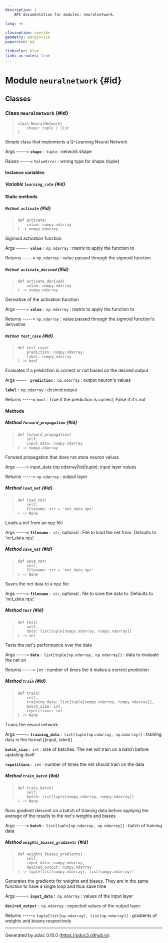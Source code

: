 ```yaml
---
description: |
    API documentation for modules: neuralnetwork.

lang: en

classoption: oneside
geometry: margin=1in
papersize: a4

linkcolor: blue
links-as-notes: true
...
```




# Module `neuralnetwork` {#id}








## Classes



### Class `NeuralNetwork` {#id}




>     class NeuralNetwork(
>         shape: tuple | list
>     )


Simple class that implements a Q-Learning Neural Network


Args
-----=
**```shape```** :&ensp;<code>tuple</code>
:   network shape



Raises
-----=
<code>ValueError</code>
:   wrong type for shape (tuple)








#### Instance variables



##### Variable `learning_rate` {#id}








#### Static methods



##### `Method activate` {#id}




>     def activate(
>         value: numpy.ndarray
>     ) ‑> numpy.ndarray


Sigmoid activation function


Args
-----=
**```value```** :&ensp;<code>np.ndarray</code>
:   matrix to apply the function to



Returns
-----=
<code>np.ndarray</code>
:   value passed through the sigmoid function




##### `Method activate_derived` {#id}




>     def activate_derived(
>         value: numpy.ndarray
>     ) ‑> numpy.ndarray


Derivative of the activation function


Args
-----=
**```value```** :&ensp;<code>np.ndarray</code>
:   matrix to apply the function to



Returns
-----=
<code>np.ndarray</code>
:   value passed through the sigmoid function's derivative




##### `Method test_case` {#id}




>     def test_case(
>         prediction: numpy.ndarray,
>         label: numpy.ndarray
>     ) ‑> bool


Evaluates if a prediction is correct or not based on the desired output


Args
-----=
**```prediction```** :&ensp;<code>np.ndarray</code>
:   output neuron's values


**```label```** :&ensp;<code>np.ndarray</code>
:   desired output



Returns
-----=
<code>bool</code>
:   True if the prediction is correct, False if it's not





#### Methods



##### Method `forward_propagation` {#id}




>     def forward_propagation(
>         self,
>         input_data: numpy.ndarray
>     ) ‑> numpy.ndarray


Forward propagation that does not store neuron values


Args
-----=
input_data (np.ndarray|list|tuple): input layer values

Returns
-----=
<code>np.ndarray</code>
:   output layer




##### Method `load_net` {#id}




>     def load_net(
>         self,
>         filename: str = 'net_data.npz'
>     ) ‑> None


Loads a net from an npz file


Args
-----=
**```filename```** :&ensp;<code>str</code>, optional
:   File to load the net from. Defaults to 'net_data.npz'.




##### Method `save_net` {#id}




>     def save_net(
>         self,
>         filename: str = 'net_data.npz'
>     ) ‑> None


Saves the net data to a npz file


Args
-----=
**```filename```** :&ensp;<code>str</code>, optional
:   file to save the data to. Defaults to 'net_data.npz'.




##### Method `test` {#id}




>     def test(
>         self,
>         data: list[tuple[numpy.ndarray, numpy.ndarray]]
>     ) ‑> int


Tests the net's performance over the data


Args
-----=
**```data```** :&ensp;<code>list\[tuple\[np.ndarray, np.ndarray]]</code>
:   data to evaluate the net on



Returns
-----=
<code>int</code>
:   number of times the it makes a correct prediction




##### Method `train` {#id}




>     def train(
>         self,
>         training_data: list[tuple[numpy.ndarray, numpy.ndarray]],
>         batch_size: int,
>         repetitions: int
>     ) ‑> None


Trains the neural network.


Args
-----=
**```training_data```** :&ensp;<code>list\[tuple\[np.ndarray, np.ndarray]]</code>
:   training data in the format [(input, label)]


**```batch_size```** :&ensp;<code>int</code>
:   size of batches. The net will train on a batch before updating itself


**```repetitions```** :&ensp;<code>int</code>
:   number of times the net should train on the data




##### Method `train_batch` {#id}




>     def train_batch(
>         self,
>         batch: list[tuple[numpy.ndarray, numpy.ndarray]]
>     ) ‑> None


Runs gradient descent on a batch of training data before applying
the average of the results to the net's weights and biases


Args
-----=
**```batch```** :&ensp;<code>list\[tuple\[np.ndarray, np.ndarray]]</code>
:   batch of training data




##### Method `weights_biases_gradients` {#id}




>     def weights_biases_gradients(
>         self,
>         input_data: numpy.ndarray,
>         desired_output: numpy.ndarray
>     ) ‑> tuple[list[numpy.ndarray], list[numpy.ndarray]]


Generates the gradients for weights and biases. They are in the same function to have a single loop and thus save time


Args
-----=
**```input_data```** :&ensp;<code>np.ndarray</code>
:   values of the input layer


**```desired_output```** :&ensp;<code>np.ndarray</code>
:   expected values of the output layer



Returns
-----=
<code>tuple\[list\[np.ndarray], list\[np.ndarray]]</code>
:   gradients of weights and biases respectively




-----
Generated by *pdoc* 0.10.0 (<https://pdoc3.github.io>).